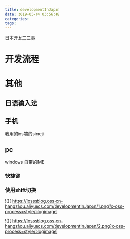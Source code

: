 ```yaml
---
title: developmentInJapan
date: 2019-05-04 03:56:48
categories:
tags:
---
```

日本开发二三事
<!--more-->

# 开发流程

# 其他
## 日语输入法
## 手机
我用的ios端的simeji

## pc
windows 自带的IME
### 快捷键


### 使用shift切换
!()[
https://losssblog.oss-cn-hangzhou.aliyuncs.com/developmentInJapan/1.png?x-oss-process=style/blogimage]

!()[
https://losssblog.oss-cn-hangzhou.aliyuncs.com/developmentInJapan/2.png?x-oss-process=style/blogimage]